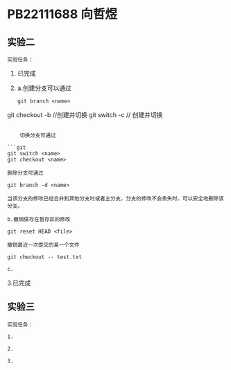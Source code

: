 # PB22111688 向哲煜

## 实验二

    实验任务：

1. 已完成

2. 
    a.创建分支可以通过

    ```git
    git branch <name>
git checkout -b <name>  //创建并切换
git switch -c <name>  // 创建并切换
```

    切换分支可通过

```git
git switch <name>
git checkout <name>
```

    删除分支可通过

```git
git branch -d <name>
```

    当该分支的修改已经合并到其他分支时或者主分支，分支的修改不会丢失时，可以安全地删除该分支。

    b.撤销保存在暂存区的修改

```git
git reset HEAD <file>
```

    撤销最近一次提交的某一个文件

```git
git checkout -- test.txt
```

    c.

3.已完成

## 实验三

    实验任务：

    1.

    2.

    3.
